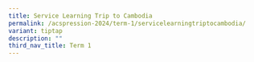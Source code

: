 ```yaml
---
title: Service Learning Trip to Cambodia
permalink: /acspression-2024/term-1/servicelearningtriptocambodia/
variant: tiptap
description: ""
third_nav_title: Term 1
---
```

